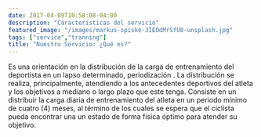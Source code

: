 ```yaml
---
date: 2017-04-09T10:58:08-04:00
description: "Caracteristicas del servicio"
featured_image: "/images/markus-spiske-3IEOdMrSfU8-unsplash.jpg"
tags: ["service","tranning"]
title: "Nuestro Servicio: ¿Qué es?"
---
```


Es una orientación en la distribución de la carga de entrenamiento del deportista en un lapso determinado, periodización . La distribución se realiza, principalmente, atendiendo a los antecedentes deportivos del atleta y los objetivos a mediano o largo plazo que este tenga. Consiste en un distribuir la carga diaria de entrenamiento del atleta en un periodo mínimo de cuatro (4) meses, al término de los cuales se espera que el ciclista pueda encontrar una un estado de forma física óptimo para atender su objetivo. 
